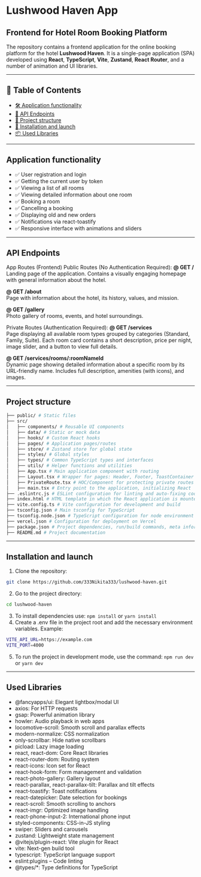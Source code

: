 # Lushwood Haven App

## Frontend for Hotel Room Booking Platform  
The repository contains a frontend application for the online booking platform for the hotel **Lushwood Haven**.
It is a single-page application (SPA) developed using **React**, **TypeScript**, **Vite**, **Zustand**, **React Router**, and a number of animation and UI libraries.

---

## 📌 Table of Contents

- [🛠️ Application functionality](#application-functionality)
- [🧭 API Endpoints](#api-endpoints)
- [📁 Project structure](#project-structure)
- [🚀 Installation and launch](#installation-and-launch)
- [📦 Used Libraries](used-libraries)

---

## Application functionality

- ✅ User registration and login
- ✅ Getting the current user by token
- ✅ Viewing a list of all rooms
- ✅ Viewing detailed information about one room
- ✅ Booking a room
- ✅ Cancelling a booking
- ✅ Displaying old and new orders
- ✅ Notifications via react-toastify
- ✅ Responsive interface with animations and sliders

---

## API Endpoints

App Routes (Frontend)
Public Routes (No Authentication Required):
**@ GET /**
<br>Landing page of the application. Contains a visually engaging homepage with general information about the hotel.

**@ GET /about**
<br>Page with information about the hotel, its history, values, and mission.

**@ GET /gallery**
<br>Photo gallery of rooms, events, and hotel surroundings.

Private Routes (Authentication Required):
**@ GET /services**
<br>Page displaying all available room types grouped by categories (Standard, Family, Suite). Each room card contains a short description, price per night, image slider, and a button to view full details.

**@ GET /services/rooms/:roomNameId**
<br>Dynamic page showing detailed information about a specific room by its URL-friendly name. Includes full description, amenities (with icons), and images.

---

## Project structure

```bash
├── public/ # Static files
├── src/
│   ├── components/ # Reusable UI components
│   ├── data/ # Static or mock data
│   ├── hooks/ # Custom React hooks
│   ├── pages/ # Application pages/routes
│   ├── store/ # Zustand store for global state
│   ├── styles/ # Global styles
│   ├── types/ # Common TypeScript types and interfaces
│   ├── utils/ # Helper functions and utilities
│   ├── App.tsx # Main application component with routing
│   ├── Layout.tsx # Wrapper for pages: Header, Footer, ToastContainer
│   ├── PrivateRoute.tsx # HOC/Component for protecting private routes
│   ├── main.tsx # Entry point to the application, initializing React
├── .eslintrc.js # ESLint configuration for linting and auto-fixing code
├── index.html # HTML template in which the React application is mounted
├── vite.config.ts # Vite configuration for development and build
├── tsconfig.json # Main tsconfig for TypeScript
├── tsconfig.node.json # TypeScript configuration for node environment
├── vercel.json # Configuration for deployment on Vercel
├── package.json # Project dependencies, run/build commands, meta information
├── README.md # Project documentation
```

---

## Installation and launch
1. Clone the repository:
```bash
git clone https://github.com/333Nikita333/lushwood-haven.git
```
2. Go to the project directory:
```bash
cd lushwood-haven
```
3. To install dependencies use: `npm install` or `yarn install`
4. Create a .env file in the project root and add the necessary environment variables. Example:
```bash
VITE_API_URL=https://example.com
VITE_PORT=4000
```
5. To run the project in development mode, use the command: `npm run dev` or `yarn dev`

---

## Used Libraries
- @fancyapps/ui: Elegant lightbox/modal UI
- axios: For HTTP requests
- gsap: Powerful animation library
- howler: Audio playback in web apps
- locomotive-scroll: Smooth scroll and parallax effects
- modern-normalize: CSS normalization
- only-scrollbar: Hide native scrollbars
- picload: Lazy image loading
- react, react-dom: Core React libraries
- react-router-dom: Routing system
- react-icons: Icon set for React
- react-hook-form: Form management and validation
- react-photo-gallery: Gallery layout
- react-parallax, react-parallax-tilt: Parallax and tilt effects
- react-toastify: Toast notifications
- react-datepicker: Date selection for bookings
- react-scroll: Smooth scrolling to anchors
- react-imgr: Optimized image handling
- react-phone-input-2: International phone input
- styled-components: CSS-in-JS styling
- swiper: Sliders and carousels
- zustand: Lightweight state management
- @vitejs/plugin-react: Vite plugin for React
- vite: Next-gen build tool
- typescript: TypeScript language support
- eslint:plugins – Code linting
-  @types/*: Type definitions for TypeScript
